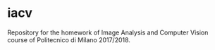 # iacv
Repository for the homework of Image Analysis and Computer Vision course of Politecnico di Milano 2017/2018.  
